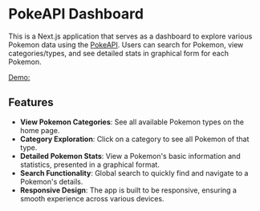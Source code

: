 # PokeAPI Dashboard

This is a Next.js application that serves as a dashboard to explore various Pokemon data using the [PokeAPI](https://pokeapi.co). Users can search for Pokemon, view categories/types, and see detailed stats in graphical form for each Pokemon.

[Demo:](https://pokeapi-dashboard.vercel.app)

## Features

- **View Pokemon Categories**: See all available Pokemon types on the home page.
- **Category Exploration**: Click on a category to see all Pokemon of that type.
- **Detailed Pokemon Stats**: View a Pokemon's basic information and statistics, presented in a graphical format.
- **Search Functionality**: Global search to quickly find and navigate to a Pokemon's details.
- **Responsive Design**: The app is built to be responsive, ensuring a smooth experience across various devices.
